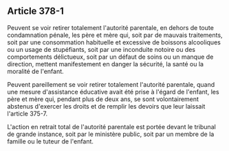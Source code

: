 Article 378-1
----
Peuvent se voir retirer totalement l'autorité parentale, en dehors de toute
condamnation pénale, les père et mère qui, soit par de mauvais traitements, soit
par une consommation habituelle et excessive de boissons alcooliques ou un usage
de stupéfiants, soit par une inconduite notoire ou des comportements délictueux,
soit par un défaut de soins ou un manque de direction, mettent manifestement en
danger la sécurité, la santé ou la moralité de l'enfant.

Peuvent pareillement se voir retirer totalement l'autorité parentale, quand une
mesure d'assistance éducative avait été prise à l'égard de l'enfant, les père et
mère qui, pendant plus de deux ans, se sont volontairement abstenus d'exercer
les droits et de remplir les devoirs que leur laissait l'article 375-7.

L'action en retrait total de l'autorité parentale est portée devant le tribunal
de grande instance, soit par le ministère public, soit par un membre de la
famille ou le tuteur de l'enfant.
